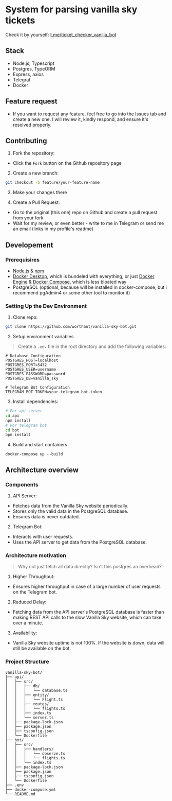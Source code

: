 # System for parsing vanilla sky tickets

Check it by yourself:
[t.me/ticket_checker_vanilla_bot](https://t.me/ticket_checker_vanilla_bot)

## Stack

- Node.js, Typescript
- Postgres, TypeORM
- Express, axios
- Telegraf
- Docker

## Feature request

- If you want to request any feature, feel free to go into the Issues tab and
  create a new one. I will review it, kindly respond, and ensure it's resolved
  properly.

## Contributing

1. Fork the repository:

- Click the `Fork` button on the Github repository page

2. Create a new branch:

```bash
git checkout -b feature/your-feature-name
```

3. Make your changes there

4. Create a Pull Request:

- Go to the original (this one) repo on Github and create a pull request from
  your fork
- Wait for my review, or even better - write to me in Telegram or send me an
  email (links in my profile's readme)

## Developement

### Prerequisires

- [Node.js](https://nodejs.org/en/download/package-manager) &
  [npm](https://docs.npmjs.com/downloading-and-installing-node-js-and-npm)
- [Docker Desktop](https://docs.docker.com/desktop/), which is bundeled with
  everything, or just [Docker Engine](https://docs.docker.com/engine/install/) &
  [Docker Compose](https://docs.docker.com/compose/install/), which is less
  bloated way
- PostgreSQL (optional, because will be installed in docker-compose, but i
  recommend pgAdmin4 or some other tool to monitor it)

### Setting Up the Dev Environment

1. Clone repo:

```bash
git clone https://github.com/worthant/vanilla-sky-bot.git
```

2. Setup environment variables

> Create a `.env` file in the root directory and add the following variables:

```env
# Database Configuration
POSTGRES_HOST=localhost
POSTGRES_PORT=5432
POSTGRES_USER=username
POSTGRES_PASSWORD=password
POSTGRES_DB=vanilla_sky

# Telegram Bot Configuration
TELEGRAM_BOT_TOKEN=your-telegram-bot-token
```

3. Install dependencies:

```bash
# For api server
cd api
npm install
# For telegram bot
cd bot
bpm install
```

4. Build and start containers

```
docker-compose up --build
```

## Architecture overview

### Components

1. API Server:

- Fetches data from the Vanilla Sky website periodically.
- Stores only the valid data in the PostgreSQL database.
- Ensures data is never outdated.

2. Telegram Bot:

- Interacts with user requests.
- Uses the API server to get data from the PostgreSQL database.

### Architecture motivation

> Why not just fetch all data directly? Isn't this postgres an overhead?

1. Higher Throughput:

- Ensures higher throughput in case of a large number of user requests on the
  Telegram bot.

2. Reduced Delay:

- Fetching data from the API server's PostgreSQL database is faster than making
  REST API calls to the slow Vanilla Sky website, which can take over a minute.

3. Availability:

- Vanilla Sky website uptime is not 100%. If the website is down, data will
  still be available on the bot.

### Project Structure

```
vanilla-sky-bot/
├── api/
│   ├── src/
│   │   ├── db/
│   │   │   └── database.ts
│   │   ├── entity/
│   │   │   └── Flight.ts
│   │   ├── routes/
│   │   │   └── flights.ts
│   │   ├── index.ts
│   │   └── server.ts
│   ├── package-lock.json
│   ├── package.json
│   ├── tsconfig.json
│   └── Dockerfile
├── bot/
│   ├── src/
│   │   ├── handlers/
│   │   │   └── observe.ts
│   │   │   └── flights.ts
│   │   └── index.ts
│   ├── package-lock.json
│   ├── package.json
│   ├── tsconfig.json
│   └── Dockerfile
├── .env
├── docker-compose.yml
└── README.md
```
